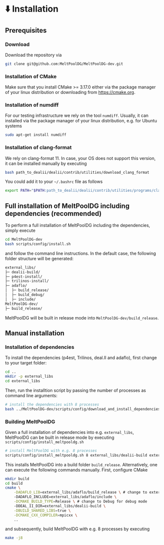 # ⬇️ Installation

## Prerequisites

### Download

Download the repository via
```bash
git clone git@github.com:MeltPoolDG/MeltPoolDG-dev.git
```

### Installation of CMake

Make sure that you install CMake >= 3.17.0 either via the package manager of your linux distribution or downloading from https://cmake.org.

### Installation of numdiff

For our testing infrastructure we rely on the tool `numdiff`. Usually, it can installed via the package manager of your linux distribution, e.g. for Ubuntu systems
```bash
sudo apt-get install numdiff
```

### Installation of clang-format

We rely on clang-format 11. In case, your OS does not support this version, it can be installed manually by executing

```bash
bash path_to_dealii/dealii/contrib/utilities/download_clang_format
```
You could add it to your `~/.bashrc` file as follows
```bash
export PATH="$PATH:path_to_dealii/dealii/contrib/utilities/programs/clang-11/bin"
```

## Full installation of MeltPoolDG including dependencies (recommended)
To perform a full installation of MeltPoolDG including the dependencies, simply execute
```bash
cd MeltPoolDG-dev
bash scripts/config/install.sh
```
and follow the command line instructions. In the default case, the following folder structure will be generated:
```bash
external_libs/
├─ dealii-build/
├─ p4est-install/
├─ trilinos-install/
├─ adaflo/
│  ├─ build_release/
│  ├─ build_debug/
│  ├─ include/
MeltPoolDG-dev/
├─ build_release/
```
MeltPoolDG will be built in release mode into `MeltPoolDG-dev/build_release`.

## Manual installation

### Installation of dependencies

To install the dependencies (p4est, Trilinos, deal.II and adaflo), first change to your target folder:
```bash
cd ..
mkdir -p external_libs
cd external_libs
```
Then, run the installtion script by passing the number of processes as command line arguments:
```bash
# install the dependencies with 8 processes
bash ../MeltPoolDG-dev/scripts/config/download_and_install_dependencies.sh 8
```
### Building MeltPoolDG

Given a full installation of dependencies into e.g. `external_libs`, MeltPoolDG can be built in release mode by executing `scripts/config/install_meltpooldg.sh`

```bash
# install MeltPoolDG with e.g. 8 processes
scripts/config/install_meltpooldg.sh 8 external_libs/dealii-build external_libs/adaflo/include external_libs/adaflo/build_release
```

This installs MeltPoolDG into a build folder `build_release`. Alternatively, one can execute the following commands manually. First, configure CMake

```bash
mkdir build
cd build
cmake \
	-DADAFLO_LIB=external_libs/adaflo/build_release \ # change to external_libs/adaflo/build_debug for debug mode
	-DADAFLO_INCLUDE=external_libs/adaflo/include \
	-DCMAKE_BUILD_TYPE=Release \ # change to Debug for debug mode
	-DDEAL_II_DIR=external_libs/dealii-build \
	-DBUILD_SHARED_LIBS=true \
	-DCMAKE_CXX_COMPILER=mpicxx \
	..
```
and subsequently, build MeltPoolDG with e.g. 8 processes by executing
```bash
make -j8
```
